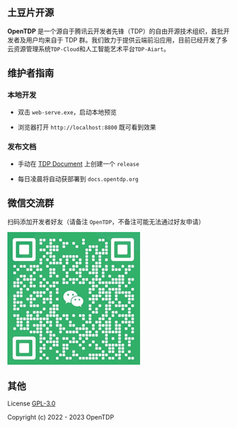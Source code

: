 ## 土豆片开源

**OpenTDP** 是一个源自于腾讯云开发者先锋（TDP）的自由开源技术组织，首批开发者及用户均来自于 TDP 群。我们致力于提供云端前沿应用，目前已经开发了多云资源管理系统`TDP-Cloud`和人工智能艺术平台`TDP-Aiart`。

## 维护者指南

### 本地开发

- 双击 `web-serve.exe`，启动本地预览

- 浏览器打开 `http://localhost:8800` 既可看到效果

### 发布文档

- 手动在 [TDP Document](https://github.com/opentdp/tdp-document) 上创建一个 `release`

- 每日凌晨将自动获部署到 `docs.opentdp.org`

## 微信交流群

扫码添加开发者好友（请备注 `OpenTDP`，不备注可能无法通过好友申请）

![](/static/weixin-qr.jpg)

## 其他

License [GPL-3.0](https://www.gnu.org/licenses/gpl-3.0.txt)

Copyright (c) 2022 - 2023 OpenTDP

